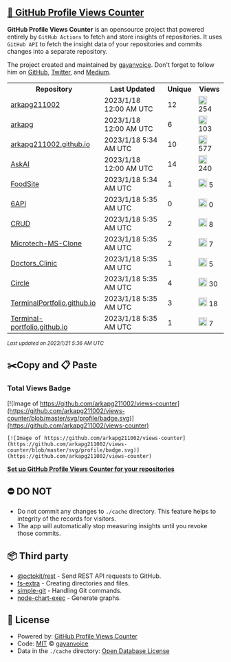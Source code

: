 ## [🚀 GitHub Profile Views Counter](https://github.com/gayanvoice/github-profile-views-counter)
**GitHub Profile Views Counter** is an opensource project that powered entirely by  `GitHub Actions` to fetch and store insights of repositories.
It uses `GitHub API` to fetch the insight data of your repositories and commits changes into a separate repository.

The project created and maintained by [gayanvoice](https://github.com/gayanvoice). Don't forget to follow him on [GitHub](https://github.com/gayanvoice), [Twitter](https://twitter.com/gayanvoice), and [Medium](https://gayanvoice.medium.com/).

<table>
	<tr>
		<th>
			Repository
		</th>
		<th>
			Last Updated
		</th>
		<th>
			Unique
		</th>
		<th>
			Views
		</th>
	</tr>
	<tr>
		<td>
			<a href="https://github.com/arkapg211002/views-counter/tree/master/readme/512179107/year.md">
				arkapg211002
			</a>
		</td>
		<td>
			2023/1/18 12:00 AM UTC
		</td>
		<td>
			12
		</td>
		<td>
			<img alt="Response time graph" src="https://github.com/arkapg211002/views-counter/raw/master/graph/512179107/small/year.png" height="20"> 254
		</td>
	</tr>
	<tr>
		<td>
			<a href="https://github.com/arkapg211002/views-counter/tree/master/readme/482187922/year.md">
				arkapg
			</a>
		</td>
		<td>
			2023/1/18 12:00 AM UTC
		</td>
		<td>
			6
		</td>
		<td>
			<img alt="Response time graph" src="https://github.com/arkapg211002/views-counter/raw/master/graph/482187922/small/year.png" height="20"> 103
		</td>
	</tr>
	<tr>
		<td>
			<a href="https://github.com/arkapg211002/views-counter/tree/master/readme/581154681/year.md">
				arkapg211002.github.io
			</a>
		</td>
		<td>
			2023/1/18 5:34 AM UTC
		</td>
		<td>
			10
		</td>
		<td>
			<img alt="Response time graph" src="https://github.com/arkapg211002/views-counter/raw/master/graph/581154681/small/year.png" height="20"> 577
		</td>
	</tr>
	<tr>
		<td>
			<a href="https://github.com/arkapg211002/views-counter/tree/master/readme/589886326/year.md">
				AskAI
			</a>
		</td>
		<td>
			2023/1/18 12:00 AM UTC
		</td>
		<td>
			14
		</td>
		<td>
			<img alt="Response time graph" src="https://github.com/arkapg211002/views-counter/raw/master/graph/589886326/small/year.png" height="20"> 240
		</td>
	</tr>
	<tr>
		<td>
			<a href="https://github.com/arkapg211002/views-counter/tree/master/readme/579309268/year.md">
				FoodSite
			</a>
		</td>
		<td>
			2023/1/18 5:34 AM UTC
		</td>
		<td>
			1
		</td>
		<td>
			<img alt="Response time graph" src="https://github.com/arkapg211002/views-counter/raw/master/graph/579309268/small/year.png" height="20"> 5
		</td>
	</tr>
	<tr>
		<td>
			<a href="https://github.com/arkapg211002/views-counter/tree/master/readme/579138899/year.md">
				6API
			</a>
		</td>
		<td>
			2023/1/18 5:35 AM UTC
		</td>
		<td>
			0
		</td>
		<td>
			<img alt="Response time graph" src="https://github.com/arkapg211002/views-counter/raw/master/graph/579138899/small/year.png" height="20"> 0
		</td>
	</tr>
	<tr>
		<td>
			<a href="https://github.com/arkapg211002/views-counter/tree/master/readme/572218497/year.md">
				CRUD
			</a>
		</td>
		<td>
			2023/1/18 5:35 AM UTC
		</td>
		<td>
			2
		</td>
		<td>
			<img alt="Response time graph" src="https://github.com/arkapg211002/views-counter/raw/master/graph/572218497/small/year.png" height="20"> 8
		</td>
	</tr>
	<tr>
		<td>
			<a href="https://github.com/arkapg211002/views-counter/tree/master/readme/580376557/year.md">
				Microtech-MS-Clone
			</a>
		</td>
		<td>
			2023/1/18 5:35 AM UTC
		</td>
		<td>
			2
		</td>
		<td>
			<img alt="Response time graph" src="https://github.com/arkapg211002/views-counter/raw/master/graph/580376557/small/year.png" height="20"> 7
		</td>
	</tr>
	<tr>
		<td>
			<a href="https://github.com/arkapg211002/views-counter/tree/master/readme/581416856/year.md">
				Doctors_Clinic
			</a>
		</td>
		<td>
			2023/1/18 5:35 AM UTC
		</td>
		<td>
			1
		</td>
		<td>
			<img alt="Response time graph" src="https://github.com/arkapg211002/views-counter/raw/master/graph/581416856/small/year.png" height="20"> 5
		</td>
	</tr>
	<tr>
		<td>
			<a href="https://github.com/arkapg211002/views-counter/tree/master/readme/585918123/year.md">
				Circle
			</a>
		</td>
		<td>
			2023/1/18 5:35 AM UTC
		</td>
		<td>
			4
		</td>
		<td>
			<img alt="Response time graph" src="https://github.com/arkapg211002/views-counter/raw/master/graph/585918123/small/year.png" height="20"> 30
		</td>
	</tr>
	<tr>
		<td>
			<a href="https://github.com/arkapg211002/views-counter/tree/master/readme/581879933/year.md">
				TerminalPortfolio.github.io
			</a>
		</td>
		<td>
			2023/1/18 5:35 AM UTC
		</td>
		<td>
			3
		</td>
		<td>
			<img alt="Response time graph" src="https://github.com/arkapg211002/views-counter/raw/master/graph/581879933/small/year.png" height="20"> 18
		</td>
	</tr>
	<tr>
		<td>
			<a href="https://github.com/arkapg211002/views-counter/tree/master/readme/581585157/year.md">
				Terminal-portfolio.github.io
			</a>
		</td>
		<td>
			2023/1/18 5:35 AM UTC
		</td>
		<td>
			1
		</td>
		<td>
			<img alt="Response time graph" src="https://github.com/arkapg211002/views-counter/raw/master/graph/581585157/small/year.png" height="20"> 7
		</td>
	</tr>
</table>

<small><i>Last updated on 2023/1/21 5:36 AM UTC</i></small>

## ✂️Copy and 📋 Paste
### Total Views Badge
[![Image of https://github.com/arkapg211002/views-counter](https://github.com/arkapg211002/views-counter/blob/master/svg/profile/badge.svg)](https://github.com/arkapg211002/views-counter)

```readme
[![Image of https://github.com/arkapg211002/views-counter](https://github.com/arkapg211002/views-counter/blob/master/svg/profile/badge.svg)](https://github.com/arkapg211002/views-counter)
```
[**Set up GitHub Profile Views Counter for your repositories**](https://github.com/gayanvoice/github-profile-views-counter)
## ⛔ DO NOT
- Do not commit any changes to `./cache` directory. This feature helps to integrity of the records for visitors.
- The app will automatically stop measuring insights until you revoke those commits.
## 📦 Third party

- [@octokit/rest](https://www.npmjs.com/package/@octokit/rest) - Send REST API requests to GitHub.
- [fs-extra](https://www.npmjs.com/package/fs-extra) - Creating directories and files.
- [simple-git](https://www.npmjs.com/package/simple-git) - Handling Git commands.
- [node-chart-exec](https://www.npmjs.com/package/node-chart-exec) - Generate graphs.
## 📄 License
- Powered by: [GitHub Profile Views Counter](https://github.com/gayanvoice/github-profile-views-counter)
- Code: [MIT](./LICENSE) © [gayanvoice](https://github.com/gayanvoice)
- Data in the `./cache` directory: [Open Database License](https://opendatacommons.org/licenses/odbl/1-0/)